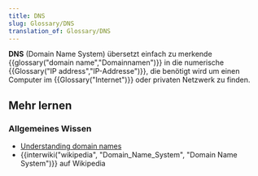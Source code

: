 ```yaml
---
title: DNS
slug: Glossary/DNS
translation_of: Glossary/DNS
---
```

**DNS** (Domain Name System) übersetzt einfach zu merkende {{glossary("domain name","Domainnamen")}} in die numerische {{Glossary("IP address","IP-Addresse")}}, die benötigt wird um einen Computer im {{Glossary("Internet")}} oder privaten Netzwerk zu finden.

## Mehr lernen

### Allgemeines Wissen

- [Understanding domain names](/de/Learn/Understanding_domain_names)
- {{interwiki("wikipedia", "Domain_Name_System", "Domain Name System")}} auf Wikipedia

